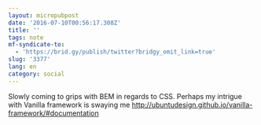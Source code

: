 ```yaml
---
layout: micropubpost
date: '2016-07-10T00:56:17.308Z'
title: ''
tags: note
mf-syndicate-to:
  - 'https://brid.gy/publish/twitter?bridgy_omit_link=true'
slug: '3377'
lang: en
category: social
---
```

Slowly coming to grips with BEM in regards to CSS. Perhaps my intrigue with Vanilla framework is swaying me <http://ubuntudesign.github.io/vanilla-framework/#documentation>

